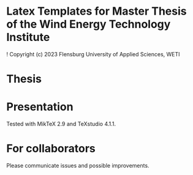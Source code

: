 # Latex Templates for Master Thesis of the Wind Energy Technology Institute
! Copyright (c) 2023 Flensburg University of Applied Sciences, WETI

# Thesis

# Presentation
Tested with MikTeX 2.9 and TeXstudio 4.1.1.

# For collaborators
Please communicate issues and possible improvements.
